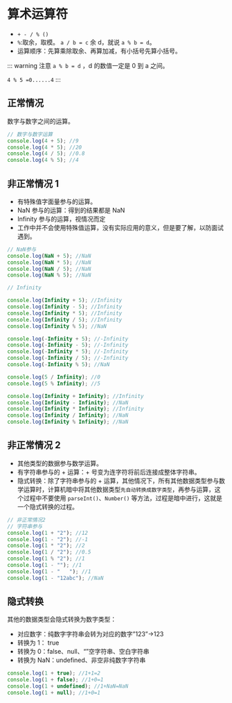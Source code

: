 # 算术运算符

- `+ - / % ()`
- `%`:取余，取模。 `a / b = c` 余 d，就说 `a % b = d`。
- 运算顺序：先算乘除取余、再算加减，有小括号先算小括号。

::: warning 注意
  `a % b = d` ，d 的数值一定是 0 到 a 之间。

`4 % 5 =0......4`
:::

## 正常情况

数字与数字之间的运算。

```js
// 数字与数字运算
console.log(4 + 5); //9
console.log(4 * 5); //20
console.log(4 / 5); //0.8
console.log(4 % 5); //4
```

## 非正常情况 1

- 有特殊值字面量参与的运算。
- NaN 参与的运算：得到的结果都是 NaN
- Infinity 参与的运算，视情况而定
- 工作中并不会使用特殊值运算，没有实际应用的意义，但是要了解，以防面试遇到。

```js
// NaN参与
console.log(NaN + 5); //NaN
console.log(NaN * 5); //NaN
console.log(NaN / 5); //NaN
console.log(NaN % 5); //NaN

// Infinity

console.log(Infinity + 5); //Infinity
console.log(Infinity - 5); //Infinity
console.log(Infinity * 5); //Infinity
console.log(Infinity / 5); //Infinity
console.log(Infinity % 5); //NaN

console.log(-Infinity + 5); //-Infinity
console.log(-Infinity - 5); //-Infinity
console.log(-Infinity * 5); //-Infinity
console.log(-Infinity / 5); //-Infinity
console.log(-Infinity % 5); //NaN

console.log(5 / Infinity); //0
console.log(5 % Infinity); //5

console.log(Infinity + Infinity); //Infinity
console.log(Infinity - Infinity); //NaN
console.log(Infinity * Infinity); //Infinity
console.log(Infinity / Infinity); //NaN
console.log(Infinity % Infinity); //NaN
```

## 非正常情况 2

- 其他类型的数据参与数学运算。
- 有字符串参与的 + 运算：+ 号变为连字符将前后连接成整体字符串。
- 隐式转换：除了字符串参与的 + 运算，其他情况下，所有其他数据类型参与数学运算时，计算机暗中将其他数据类型`先自动转换成数字类型`，再参与运算，这个过程中不要使用 `parseInt()`、`Number()` 等方法，过程是暗中进行，这就是一个隐式转换的过程。

```js
// 非正常情况2
// 字符串参与
console.log(1 + "2"); //12
console.log(1 - "2"); //-1
console.log(1 * "2"); //2
console.log(1 / "2"); //0.5
console.log(1 % "2"); //1
console.log(1 - ""); //1
console.log(1 - "   "); //1
console.log(1 - "12abc"); //NaN
```

## 隐式转换

其他的数据类型会隐式转换为数字类型：

- 对应数字：纯数字字符串会转为对应的数字”123”→123
- 转换为 1： true
- 转换为 0：false、null、“”空字符串、空白字符串
- 转换为 NaN：undefined、非空非纯数字字符串

```js
console.log(1 + true); //1+1=2
console.log(1 + false); //1+0=1
console.log(1 + undefined); //1+NaN=NaN
console.log(1 + null); //1+0=1
```
